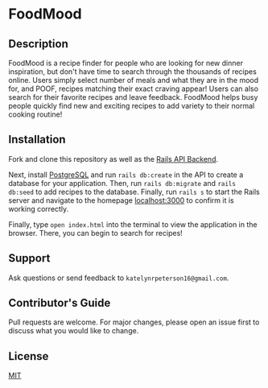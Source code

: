# FoodMood

## Description
FoodMood is a recipe finder for people who are looking for new dinner inspiration, but don't have time to search through the thousands of recipes online. Users simply select number of meals and what they are in the mood for, and POOF, recipes matching their exact craving appear! Users can also search for their favorite recipes and leave feedback. FoodMood helps busy people quickly find new and exciting recipes to add variety to their normal cooking routine!

## Installation
Fork and clone this repository as well as the [Rails API Backend](https://github.com/pete3249/js-rails-foodmood-backend). 

Next, install [PostgreSQL](https://www.postgresql.org/docs/) and run `rails db:create` in the API to create a database for your application. Then, run `rails db:migrate` and `rails db:seed` to add recipes to the database. Finally, run `rails s` to start the Rails server and navigate to the homepage [localhost:3000](localhost:3000/) to confirm it is working correctly. 

Finally, type `open index.html` into the terminal to view the application in the browser. There, you can begin to search for recipes!

## Support
Ask questions or send feedback to `katelynrpeterson16@gmail.com`.

## Contributor's Guide
Pull requests are welcome. For major changes, please open an issue first to discuss what you would like to change.

## License
[MIT](https://opensource.org/licenses/MIT)
